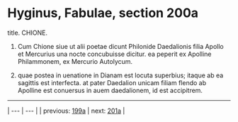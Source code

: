 # Hyginus, Fabulae, section 200a

title. CHIONE.



1. Cum Chione siue ut alii poetae dicunt Philonide Daedalionis filia Apollo et Mercurius una nocte concubuisse dicitur. ea peperit ex Apolline Philammonem, ex Mercurio Autolycum.



2. quae postea in uenatione in Dianam est locuta superbius; itaque ab ea sagittis est interfecta. at pater Daedalion unicam filiam flendo ab Apolline est conuersus in auem daedalionem, id est accipitrem.



---

| --- | --- |
| previous: [199a](../199a/) | next: [201a](../201a/) |